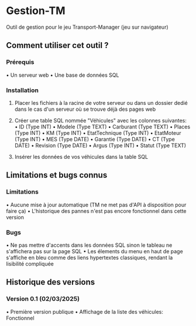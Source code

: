 # Gestion-TM
Outil de gestion pour le jeu Transport-Manager (jeu sur navigateur)

## Comment utiliser cet outil ?
### Prérequis
• Un serveur web
• Une base de données SQL

### Installation
1. Placer les fichiers à la racine de votre serveur ou dans un dossier dedié dans le cas d'un serveur où se trouve déjà des pages web

2. Créer une table SQL nommée "Véhicules" avec les colonnes suivantes:
• ID (Type INT)
• Modele (Type TEXT)
• Carburant (Type TEXT)
• Places (Type INT)
• KM (Type INT)
• EtatTechnique (Type INT)
• EtatMoteur (Type INT)
• MES (Type DATE)
• Garantie (Type DATE)
• CT (Type DATE)
• Revision (Type DATE)
• Argus (Type INT)
• Statut (Type TEXT)

3. Insérer les données de vos véhicules dans la table SQL

## Limitations et bugs connus
### Limitations
• Aucune mise à jour automatique (TM ne met pas d'API à disposition pour faire ça)
• L'historique des pannes n'est pas encore fonctionnel dans cette version

### Bugs
• Ne pas mettre d'accents dans les données SQL sinon le tableau ne s'affichera pas sur la page SQL
• Les élements du menu en haut de page s'affiche en bleu comme des liens hypertextes classiques, rendant la lisibilité compliquée

## Historique des versions
### Version 0.1 (02/03/2025)
• Première version publique
• Affichage de la liste des véhicules: Fonctionnel
